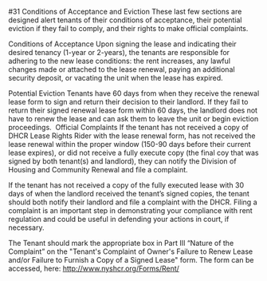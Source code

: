 #31 Conditions of Acceptance and Eviction
These last few sections are designed alert tenants of their conditions of acceptance, their potential eviction if they fail to comply, and their rights to make official complaints. 

Conditions of Acceptance
Upon signing the lease and indicating their desired tenancy (1-year or 2-years), the tenants are responsible for adhering to the new lease conditions: the rent increases, any lawful changes made or attached to the lease renewal, paying an additional security deposit, or vacating the unit when the lease has expired. 

Potential Eviction
Tenants have 60 days from when they receive the renewal lease form to sign and return their decision to their landlord. If they fail to return their signed renewal lease form within 60 days, the landlord does not have to renew the lease and can ask them to leave the unit or begin eviction proceedings. 
 Official Complaints
If the tenant has not received a copy of DHCR Lease Rights Rider with the lease renewal form, has not received the lease renewal within the proper window (150-90 days before their current lease expires), or did not receive a fully execute copy (the final coy that was signed by both tenant(s) and landlord), they can notify the Division of Housing and Community Renewal and file a complaint. 

If the tenant has not received a copy of the fully executed lease with 30 days of when the landlord received the tenant’s signed copies, the tenant should both notify their landlord and file a complaint with the DHCR. Filing a complaint is an important step in demonstrating your compliance with rent regulation and could be useful in defending your actions in court, if necessary. 

The Tenant should mark the appropriate box in Part III “Nature of the Complaint” on the "Tenant's Complaint of Owner's Failure to Renew Lease and/or Failure to Furnish a Copy of a Signed Lease" form. The form can be accessed, here:
http://www.nyshcr.org/Forms/Rent/